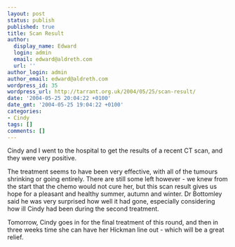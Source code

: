 ```yaml
---
layout: post
status: publish
published: true
title: Scan Result
author:
  display_name: Edward
  login: admin
  email: edward@aldreth.com
  url: ''
author_login: admin
author_email: edward@aldreth.com
wordpress_id: 35
wordpress_url: http://tarrant.org.uk/2004/05/25/scan-result/
date: '2004-05-25 20:04:22 +0100'
date_gmt: '2004-05-25 19:04:22 +0100'
categories:
- Cindy
tags: []
comments: []
---
```


Cindy and I went to the hospital to get the results of a recent CT scan,
and they were very positive.

The treatment seems to have been very effective, with all of the tumours
shrinking or going entirely. There are still some left however - we knew
from the start that the chemo would not cure her, but this scan result
gives us hope for a pleasant and healthy summer, autumn and winter. Dr
Bottomley said he was very surprised how well it had gone, especially
considering how ill Cindy had been during the second treatment.

Tomorrow, Cindy goes in for the final treatment of this round, and then
in three weeks time she can have her Hickman line out - which will be a
great relief.

